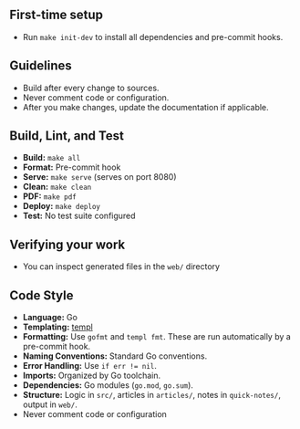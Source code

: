 ## First-time setup

- Run `make init-dev` to install all dependencies and pre-commit hooks.

## Guidelines

- Build after every change to sources.
- Never comment code or configuration.
- After you make changes, update the documentation if applicable.

## Build, Lint, and Test

- **Build:** `make all`
- **Format:** Pre-commit hook
- **Serve:** `make serve` (serves on port 8080)
- **Clean:** `make clean`
- **PDF:** `make pdf`
- **Deploy:** `make deploy`
- **Test:** No test suite configured

## Verifying your work

- You can inspect generated files in the `web/` directory

## Code Style

- **Language:** Go
- **Templating:** [templ](https://templ.dev/)
- **Formatting:** Use `gofmt` and `templ fmt`. These are run automatically by a pre-commit hook.
- **Naming Conventions:** Standard Go conventions.
- **Error Handling:** Use `if err != nil`.
- **Imports:** Organized by Go toolchain.
- **Dependencies:** Go modules (`go.mod`, `go.sum`).
- **Structure:** Logic in `src/`, articles in `articles/`, notes in `quick-notes/`, output in `web/`.
- Never comment code or configuration
